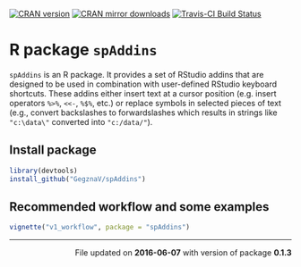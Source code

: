 <!-- README.md is generated from README.Rmd. Please edit that file -->
[![CRAN version](http://www.r-pkg.org/badges/version/spAddins)](http://cran.rstudio.com/web/packages/spAddins/index.html) [![CRAN mirror downloads](http://cranlogs.r-pkg.org/badges/spAddins)](http://cran.rstudio.com/web/packages/spAddins/index.html) [![Travis-CI Build Status](https://travis-ci.org/GegznaV/spAddins.png?branch=master)](https://travis-ci.org/GegznaV/spAddins)

R package `spAddins`
====================

`spAddins` is an R package. It provides a set of RStudio addins that are designed to be used in combination with user-defined RStudio keyboard shortcuts. These addins either insert text at a cursor position (e.g. insert operators `%>%`, `<<-`, `%$%`, etc.) or replace symbols in selected pieces of text (e.g., convert backslashes to forwardslashes which results in strings like `"c:\data\"` converted into `"c:/data/"`).

Install package
---------------

``` r
library(devtools)
install_github("GegznaV/spAddins")
```

Recommended workflow and some examples
--------------------------------------

``` r
vignette("v1_workflow", package = "spAddins")
```

------------------------------------------------------------------------

<p align="right">
File updated on <b>2016-06-07</b> with version of package <b>0.1.3</b>
</p>
